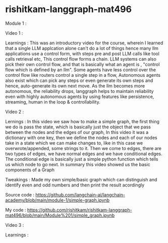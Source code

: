 # rishitkam-langgraph-mat496


Module 1 :

Video 1 : 

Learnings : 
This was an introductory video for the course, wherein I learned that a single LLM applcation alone can't do a lot of things hence many llm applications use a control form, with steps pre and post LLM calls like tool calls retrieval etc, This control flow forms a chain. LLM systems can also pick their own control flow, and that is basically what an agent is , "control flow which is defined by an llm". Some agents have less control over the control flow like routers control a single step in a flow, Autonomous agents also exist which can pick any steps or even generate its own steps and hence, auto-generate its own next move. As the llm becomes more autonomous, the reliability drops, langgraph helps to maintain reliability even with highly autonomous agents by using features like persistence, streaming, human in the loop & controllability. 



Video 2 :

Lernings :  In this video  we saw how to make a simple graph, the first thing we do is pass the state, which is basically just the object that we pass between the nodes and the edges of our graph, In this video it was a dictionary with one key, then we define the nodes and each of our nodes take in a state which we can make changes to, like in this case we overwrote/appended, some strings to it. Then we come to edges, there are two types of edges, we have normal edges and we have conditional edges. The conditional edge is basically just a simple python function which tells us which node to go next. In summary this video showed us the basic components of a Graph

Tweakings : Made my own simple/basic graph which can distinguish and identify even and odd numbers and then print the result acordingly

Source code : https://github.com/langchain-ai/langchain-academy/blob/main/module-1/simple-graph.ipynb

My code : https://github.com/rishitkam/rishitkam-langgraph-mat496/blob/main/Module%201/simple_graph.ipynb



Video 3 :

Learnings : 
